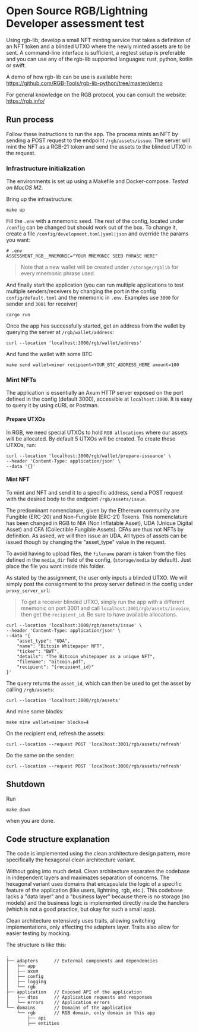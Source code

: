 # Open Source RGB/Lightning Developer assessment test

Using rgb-lib, develop a small NFT minting service that takes a definition of an NFT token and a blinded UTXO where the newly minted assets are to be sent.
A command-line interface is sufficient, a regtest setup is preferable and you can use any of the rgb-lib supported languages: rust, python, kotlin or swift.

A demo of how rgb-lib can be use is available here: https://github.com/RGB-Tools/rgb-lib-python/tree/master/demo

For general knowledge on the RGB protocol, you can consult the website: https://rgb.info/

## Run process

Follow these instructions to run the app. The process mints an NFT by sending a POST request to the endpoint `/rgb/assets/issue`. The server will mint the NFT as a RGB-21 token and send the assets to the blinded UTXO in the request.

### Infrastructure initialization

The environments is set up using a Makefile and Docker-compose. _Tested on MacOS M2_.

Bring up the infrastructure:
```
make up
```

Fill the `.env` with a mnemonic seed. The rest of the config, located under `/config` can be changed but should work out of the box. To change it, create a file `/config/development.toml|yaml|json` and override the params you want:
```
# .env
ASSESSMENT_RGB__MNEMONIC="YOUR MNEMONIC SEED PHRASE HERE"
```
> Note that a new wallet will be created under `/storage/rgblib` for every mnemonic phrase used.


And finally start the application (you can run multiple applications to test multiple senders/receivers by changing the port in the config `config/default.toml` and the mnemonic in `.env`. Examples use `3000` for sender and `3001` for receiver)
```
cargo run
```

Once the app has successfully started, get an address from the wallet by querying the server at ``/rgb/wallet/address``:
```
curl --location 'localhost:3000/rgb/wallet/address'
```


And fund the wallet with some BTC
```
make send wallet=miner recipient=YOUR_BTC_ADDRESS_HERE amount=100
```

### Mint NFTs

The application is essentially an Axum HTTP server exposed on the port defined in the config (default 3000), accessible at `localhost:3000`. It is easy to query it by using cURL or Postman.

#### Prepare UTXOs

In RGB, we need special UTXOs to hold `RGB allocations` where our assets will be allocated. By default 5 UTXOs will be created. To create these UTXOs, run:

```
curl --location 'localhost:3000/rgb/wallet/prepare-issuance' \
--header 'Content-Type: application/json' \
--data '{}'
```

#### Mint NFT

To mint and NFT and send it to a specific address, send a POST request with the desired body to the endpoint `/rgb/assets/issue`.

The predominant nomenclature, given by the Ethereum community are Fungible (ERC-20) and Non-Fungible (ERC-21) Tokens. This nomenclature has been changed in RGB to NIA (Non Inflatable Asset), UDA (Unique Digital Asset) and CFA (Collectible Fungible Assets). CFAs are thus not NFTs by definition. As asked, we will then issue an UDA. All types of assets can be issued though by changing the "asset_type" value in the request.

To avoid having to upload files, the `filename` param is taken from the files defined in the `media_dir` field of the config, (`storage/media` by default). Just place the file you want inside this folder.

As stated by the assignment, the user only inputs a blinded UTXO. We will simply post the consignment to the proxy server defined in the config under `proxy_server_url`:

> To get a receiver blinded UTXO, simply run the app with a different mnemonic on port 3001 and call `localhost:3001/rgb/assets/invoice`, then get the `recipient_id`. Be sure to have available allocations.

```
curl --location 'localhost:3000/rgb/assets/issue' \
--header 'Content-Type: application/json' \
--data '{
    "asset_type": "UDA",
    "name": "Bitcoin Whitepaper NFT",
    "ticker": "BWT",
    "details": "The Bitcoin whitepaper as a unique NFT",
    "filename": "bitcoin.pdf",
    "recipient": "{recipient_id}"
}'
```

The query returns the `asset_id`, which can then be used to get the asset by calling `/rgb/assets`:
```
curl --location 'localhost:3000/rgb/assets'
```

And mine some blocks:
```
make mine wallet=miner blocks=4
```

On the recipient end, refresh the assets:
```
curl --location --request POST 'localhost:3001/rgb/assets/refresh'
```

Do the same on the sender:
```
curl --location --request POST 'localhost:3000/rgb/assets/refresh'
```

## Shutdown
Run 
```
make down
```
when you are done.

## Code structure explanation

The code is implemented using the clean architecture design pattern, more specifically the hexagonal clean architecture variant.

Without going into much detail. Clean architecture separates the codebase in independent layers and maximazes separation of concerns. The hexagonal variant uses domains that encapsulate the logic of a specific feature of the application (like users, lightning, rgb, etc.). This codebase lacks a "data layer" and a "business layer" because there is no storage (no models) and the business logic is implemented directly inside the handlers (which is not a good practice, but okay for such a small app).

Clean architecture extensively uses traits, allowing switching implementations, only affecting the adapters layer. Traits also allow for easier testing by mocking.

The structure is like this:

```
.
├── adapters      // External components and dependencies
│   ├── app     
│   ├── axum    
│   ├── config  
│   ├── logging 
│   └── rgb     
├── application   // Exposed API of the application
│   ├── dtos      // Application requests and responses
│   └── errors    // Application errors
└── domains       // Domains of the application
    └── rgb       // RGB domain, only domain in this app
        ├── api   
        ├── entities 
```

